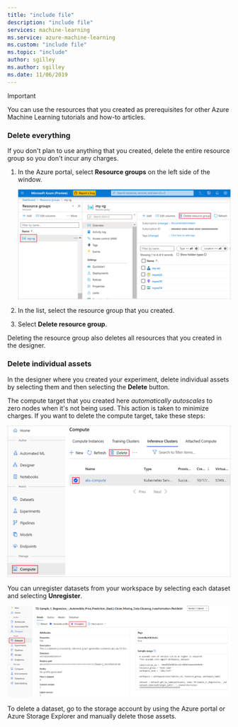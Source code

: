 ```yaml
---
title: "include file"
description: "include file"
services: machine-learning
ms.service: azure-machine-learning
ms.custom: "include file"
ms.topic: "include"
author: sgilley
ms.author: sgilley
ms.date: 11/06/2019
---
```


>[!IMPORTANT]
>You can use the resources that you created as prerequisites for other Azure Machine Learning tutorials and how-to articles.

### Delete everything

If you don't plan to use anything that you created, delete the entire resource group so you don't incur any charges.

1. In the Azure portal, select **Resource groups** on the left side of the window.
 
   ![Delete resource group in the Azure portal](./media/aml-ui-cleanup/delete-resources.png)

1. In the list, select the resource group that you created.

1. Select **Delete resource group**.

Deleting the resource group also deletes all resources that you created in the designer. 

### Delete individual assets

In the designer where you created your experiment, delete individual assets by selecting them and then selecting the **Delete** button.

The compute target that you created here *automatically autoscales* to zero nodes when it's not being used. This action is taken to minimize charges. If you want to delete the compute target, take these steps:

![Delete assets](./media/aml-ui-cleanup/delete-asset.png)

You can unregister datasets from your workspace by selecting each dataset and selecting **Unregister**.

![Unregister dataset](./media/aml-ui-cleanup/unregister-dataset1225.png)

To delete a dataset, go to the storage account by using the Azure portal or Azure Storage Explorer and manually delete those assets.


